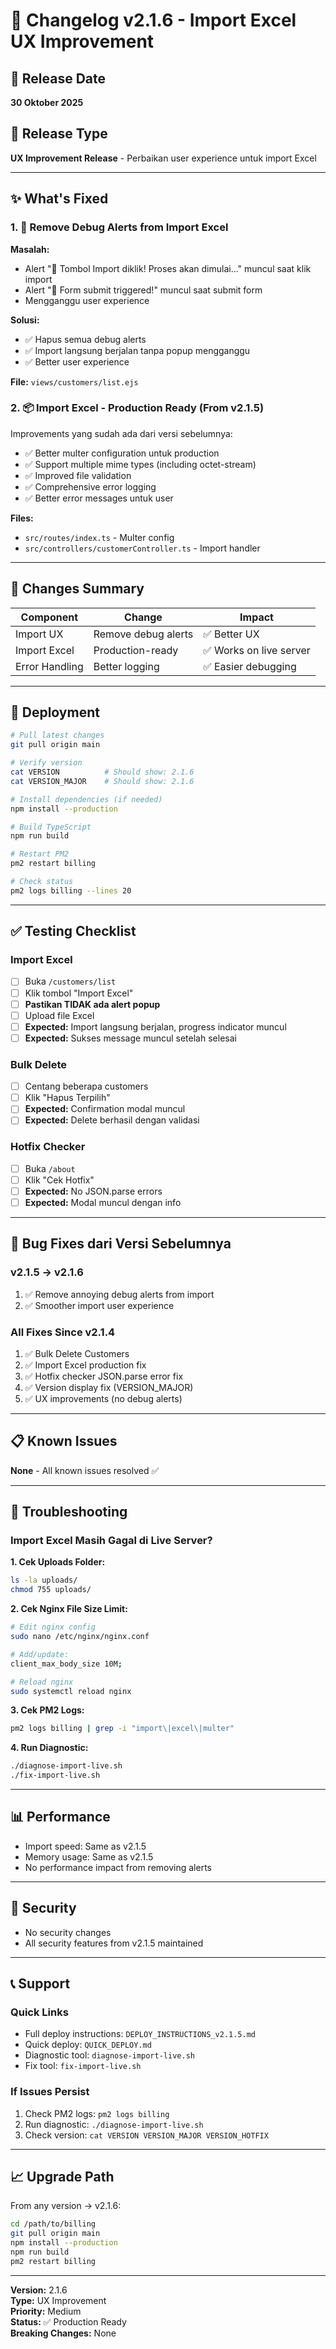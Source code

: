 # 🔧 Changelog v2.1.6 - Import Excel UX Improvement

## 📅 Release Date
**30 Oktober 2025**

## 🎯 Release Type
**UX Improvement Release** - Perbaikan user experience untuk import Excel

---

## ✨ What's Fixed

### 1. 🎨 Remove Debug Alerts from Import Excel
**Masalah:**
- Alert "🚀 Tombol Import diklik! Proses akan dimulai..." muncul saat klik import
- Alert "📝 Form submit triggered!" muncul saat submit form
- Mengganggu user experience

**Solusi:**
- ✅ Hapus semua debug alerts
- ✅ Import langsung berjalan tanpa popup mengganggu
- ✅ Better user experience

**File:** `views/customers/list.ejs`

### 2. 📦 Import Excel - Production Ready (From v2.1.5)
Improvements yang sudah ada dari versi sebelumnya:

- ✅ Better multer configuration untuk production
- ✅ Support multiple mime types (including octet-stream)
- ✅ Improved file validation
- ✅ Comprehensive error logging
- ✅ Better error messages untuk user

**Files:** 
- `src/routes/index.ts` - Multer config
- `src/controllers/customerController.ts` - Import handler

---

## 🔄 Changes Summary

| Component | Change | Impact |
|-----------|--------|--------|
| Import UX | Remove debug alerts | ✅ Better UX |
| Import Excel | Production-ready | ✅ Works on live server |
| Error Handling | Better logging | ✅ Easier debugging |

---

## 🚀 Deployment

```bash
# Pull latest changes
git pull origin main

# Verify version
cat VERSION          # Should show: 2.1.6
cat VERSION_MAJOR    # Should show: 2.1.6

# Install dependencies (if needed)
npm install --production

# Build TypeScript
npm run build

# Restart PM2
pm2 restart billing

# Check status
pm2 logs billing --lines 20
```

---

## ✅ Testing Checklist

### Import Excel
- [ ] Buka `/customers/list`
- [ ] Klik tombol "Import Excel"
- [ ] **Pastikan TIDAK ada alert popup**
- [ ] Upload file Excel
- [ ] **Expected:** Import langsung berjalan, progress indicator muncul
- [ ] **Expected:** Sukses message muncul setelah selesai

### Bulk Delete
- [ ] Centang beberapa customers
- [ ] Klik "Hapus Terpilih"
- [ ] **Expected:** Confirmation modal muncul
- [ ] **Expected:** Delete berhasil dengan validasi

### Hotfix Checker
- [ ] Buka `/about`
- [ ] Klik "Cek Hotfix"
- [ ] **Expected:** No JSON.parse errors
- [ ] **Expected:** Modal muncul dengan info

---

## 🐛 Bug Fixes dari Versi Sebelumnya

### v2.1.5 → v2.1.6
1. ✅ Remove annoying debug alerts from import
2. ✅ Smoother import user experience

### All Fixes Since v2.1.4
1. ✅ Bulk Delete Customers
2. ✅ Import Excel production fix
3. ✅ Hotfix checker JSON.parse error fix
4. ✅ Version display fix (VERSION_MAJOR)
5. ✅ UX improvements (no debug alerts)

---

## 📋 Known Issues

**None** - All known issues resolved ✅

---

## 🔧 Troubleshooting

### Import Excel Masih Gagal di Live Server?

**1. Cek Uploads Folder:**
```bash
ls -la uploads/
chmod 755 uploads/
```

**2. Cek Nginx File Size Limit:**
```bash
# Edit nginx config
sudo nano /etc/nginx/nginx.conf

# Add/update:
client_max_body_size 10M;

# Reload nginx
sudo systemctl reload nginx
```

**3. Cek PM2 Logs:**
```bash
pm2 logs billing | grep -i "import\|excel\|multer"
```

**4. Run Diagnostic:**
```bash
./diagnose-import-live.sh
./fix-import-live.sh
```

---

## 📊 Performance

- Import speed: Same as v2.1.5
- Memory usage: Same as v2.1.5
- No performance impact from removing alerts

---

## 🔐 Security

- No security changes
- All security features from v2.1.5 maintained

---

## 📞 Support

### Quick Links
- Full deploy instructions: `DEPLOY_INSTRUCTIONS_v2.1.5.md`
- Quick deploy: `QUICK_DEPLOY.md`
- Diagnostic tool: `diagnose-import-live.sh`
- Fix tool: `fix-import-live.sh`

### If Issues Persist
1. Check PM2 logs: `pm2 logs billing`
2. Run diagnostic: `./diagnose-import-live.sh`
3. Check version: `cat VERSION VERSION_MAJOR VERSION_HOTFIX`

---

## 📈 Upgrade Path

From any version → v2.1.6:
```bash
cd /path/to/billing
git pull origin main
npm install --production
npm run build
pm2 restart billing
```

---

**Version:** 2.1.6  
**Type:** UX Improvement  
**Priority:** Medium  
**Status:** ✅ Production Ready  
**Breaking Changes:** None


